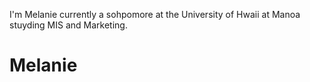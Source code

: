 I'm Melanie currently a sohpomore at the University of Hwaii at Manoa stuyding MIS and Marketing.
# Melanie
